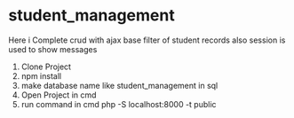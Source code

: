 # student_management
Here i Complete crud with ajax base filter of student records also session is used to show messages
1) Clone Project
2) npm install
3) make database name like student_management in sql
4) Open Project in cmd
5) run command in cmd php -S localhost:8000 -t public

